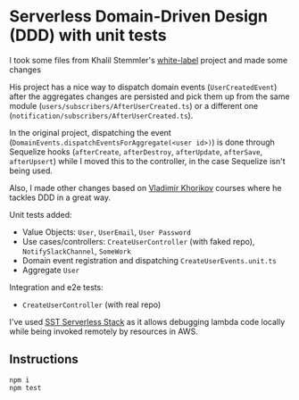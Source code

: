 # Serverless Domain-Driven Design (DDD) with unit tests
I took some files from Khalil Stemmler's [white-label](https://github.com/stemmlerjs/white-label) project and made some changes

His project has a nice way to dispatch domain events (`UserCreatedEvent`) after the aggregates changes are persisted and pick them up from the same module (`users/subscribers/AfterUserCreated.ts`) or a different one (`notification/subscribers/AfterUserCreated.ts`).

In the original project, dispatching the event (`DomainEvents.dispatchEventsForAggregate(<user id>)`) is done through Sequelize hooks (`afterCreate`, `afterDestroy`, `afterUpdate`, `afterSave`, `afterUpsert`) while I moved this to the controller, in the case Sequelize isn't being used.

Also, I made other changes based on [Vladimir Khorikov](https://enterprisecraftsmanship.com) courses where he tackles DDD in a great way.

Unit tests added:
* Value Objects: `User`, `UserEmail`, `User Password`
* Use cases/controllers: `CreateUserController` (with faked repo), `NotifySlackChannel`, `SomeWork`
* Domain event registration and dispatching `CreateUserEvents.unit.ts`
* Aggregate `User`

Integration and e2e tests:
* `CreateUserController` (with real repo)

I've used [SST Serverless Stack](https://sst.dev) as it allows debugging lambda code locally while being invoked remotely by resources in AWS.

## Instructions
```
npm i
npm test 
```
